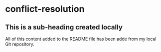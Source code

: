# conflict-resolution

## This is a sub-heading created locally

All of this content added to the README file has been adde from my local Git repository.
